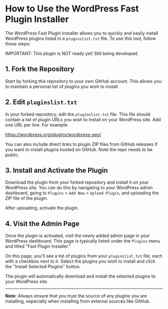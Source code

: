 # How to Use the WordPress Fast Plugin Installer

The WordPress Fast Plugin Installer allows you to quickly and easily install WordPress plugins listed in a `pluginslist.txt` file. To use this tool, follow these steps:

IMPORTANT: This plugin is NOT ready yet! Still being developed.

## 1. Fork the Repository

Start by forking this repository to your own GitHub account. This allows you to maintain a personal list of plugins you wish to install.

## 2. Edit `pluginslist.txt`

In your forked repository, edit the `pluginslist.txt` file. This file should contain a list of plugin URLs you wish to install on your WordPress site. Add one URL per line. For example:

https://wordpress.org/plugins/wordpress-seo/

You can also include direct links to plugin ZIP files from GitHub releases if you want to install plugins hosted on GitHub. Note the repo needs to be public. 

## 3. Install and Activate the Plugin

Download the plugin from your forked repository and install it on your WordPress site. You can do this by navigating to your WordPress admin dashboard, going to `Plugins` > `Add New` > `Upload Plugin`, and uploading the ZIP file of the plugin.

After uploading, activate the plugin.

## 4. Visit the Admin Page

Once the plugin is activated, visit the newly added admin page in your WordPress dashboard. This page is typically listed under the `Plugins` menu and titled "Fast Plugin Installer."

On this page, you'll see a list of plugins from your `pluginslist.txt` file, each with a checkbox next to it. Select the plugins you wish to install and click the "Install Selected Plugins" button.

The plugin will automatically download and install the selected plugins to your WordPress site.

---

**Note**: Always ensure that you trust the source of any plugins you are installing, especially when installing from external sources like GitHub.
